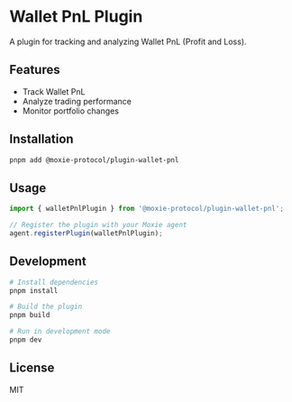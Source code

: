 # Wallet PnL Plugin

A plugin for tracking and analyzing Wallet PnL (Profit and Loss).

## Features

- Track Wallet PnL
- Analyze trading performance  
- Monitor portfolio changes

## Installation

```bash
pnpm add @moxie-protocol/plugin-wallet-pnl
```

## Usage

```typescript
import { walletPnlPlugin } from '@moxie-protocol/plugin-wallet-pnl';

// Register the plugin with your Moxie agent
agent.registerPlugin(walletPnlPlugin);
```

## Development

```bash
# Install dependencies
pnpm install

# Build the plugin
pnpm build

# Run in development mode
pnpm dev
```

## License

MIT 